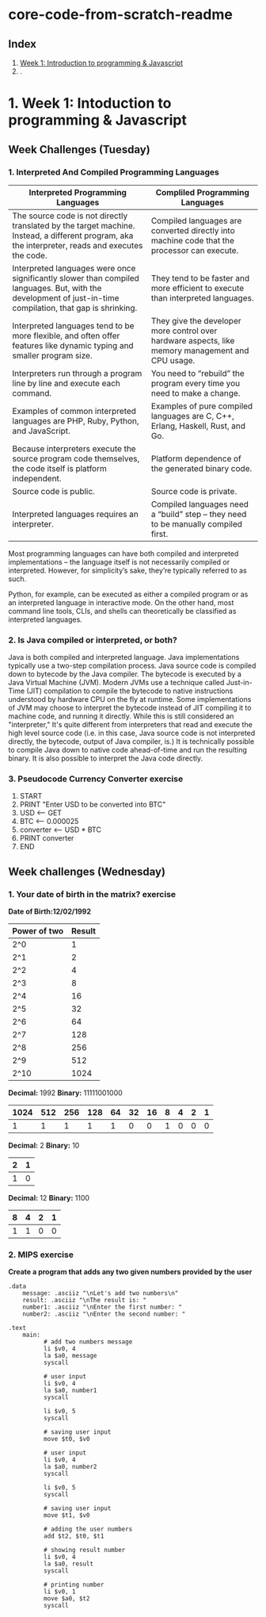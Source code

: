 # core-code-from-scratch-readme

## Index

1. [ Week 1: Introduction to programming & Javascript](#1-Week-1-Introduction-to-programing-&-Javascript)
2. .

# 1. Week 1: Intoduction to programming & Javascript

    
   ## Week Challenges (Tuesday)

### 1. Interpreted And Compiled Programming Languages

| Interpreted Programming Languages | Compliled Programming Languages |
| --- | --- |
| The source code is not directly translated by the target machine. Instead, a different program, aka the interpreter, reads and executes the code. | Compiled languages are converted directly into machine code that the processor can execute. |
| Interpreted languages were once significantly slower than compiled languages. But, with the development of just-in-time compilation, that gap is shrinking. | They tend to be faster and more efficient to execute than interpreted languages. |
| Interpreted languages tend to be more flexible, and often offer features like dynamic typing and smaller program size. | They give the developer more control over hardware aspects, like memory management and CPU usage. |
| Interpreters run through a program line by line and execute each command. | You need to “rebuild” the program every time you need to make a change. |
| Examples of common interpreted languages are PHP, Ruby, Python, and JavaScript. | Examples of pure compiled languages are C, C++, Erlang, Haskell, Rust, and Go. |
| Because interpreters execute the source program code themselves, the code itself is platform independent. | Platform dependence of the generated binary code. |
| Source code is public. | Source code is private. |
| Interpreted languages requires an interpreter. | Compiled languages need a “build” step – they need to be manually compiled first. |

Most programming languages can have both compiled and interpreted implementations – the language itself is not necessarily compiled or interpreted. However, for simplicity’s sake, they’re typically referred to as such.

Python, for example, can be executed as either a compiled program or as an interpreted language in interactive mode. On the other hand, most command line tools, CLIs, and shells can theoretically be classified as interpreted languages.

### 2. Is Java compiled or interpreted, or both?

Java is both compiled and interpreted language. Java implementations typically use a two-step compilation process. Java source code is compiled down to bytecode by the Java compiler. The bytecode is executed by a Java Virtual Machine (JVM). Modern JVMs use a technique called Just-in-Time (JIT) compilation to compile the bytecode to native instructions understood by hardware CPU on the fly at runtime.
Some implementations of JVM may choose to interpret the bytecode instead of JIT compiling it to machine code, and running it directly. While this is still considered an "interpreter," It's quite different from interpreters that read and execute the high level source code (i.e. in this case, Java source code is not interpreted directly, the bytecode, output of Java compiler, is.)
It is technically possible to compile Java down to native code ahead-of-time and run the resulting binary. It is also possible to interpret the Java code directly.

### 3. Pseudocode Currency Converter exercise

1. START
2. PRINT "Enter USD to be converted into BTC"
3. USD <-- GET
4. BTC <-- 0.000025
5. converter <-- USD * BTC
6. PRINT converter
7. END


 ## Week challenges (Wednesday)
 
 ### 1. Your date of birth in the matrix? exercise
 
 **Date of Birth:12/02/1992**
 
| Power of two  | Result |
| ------------- | ------ |
| 2^0  | 1  |
| 2^1  | 2  |
| 2^2  | 4  |
| 2^3  | 8  |
| 2^4  | 16  |
| 2^5  | 32  |
| 2^6  | 64  |
| 2^7  | 128  |
| 2^8  | 256  |
| 2^9  | 512  |
| 2^10  | 1024  |

**Decimal:** 1992
**Binary:** 11111001000

| 1024    | 512   | 256   | 128   |64   | 32   | 16   | 8   | 4   | 2   | 1   |
| ---- | --- | --- | --- | --- | --- | --- | --- | --- | --- | --- |
| 1    | 1   | 1   | 1   | 1   | 0   | 0   | 1   | 0   | 0   | 0   |

**Decimal:** 2
**Binary:** 10

| 2    | 1   | 
| ---- | --- |
| 1    | 0   | 

**Decimal:** 12
**Binary:** 1100

| 8    | 4   | 2   | 1   |
| ---- | --- | --- | --- | 
| 1    | 1   | 0   | 0   | 

### 2. MIPS exercise

**Create a program that adds any two given numbers provided by the user**

   
   
    .data
        message: .asciiz "\nLet's add two numbers\n"
        result: .asciiz "\nThe result is: "
        number1: .asciiz "\nEnter the first number: "
        number2: .asciiz "\nEnter the second number: "
  
    .text
        main:
              # add two numbers message
              li $v0, 4
              la $a0, message
              syscall
              
              # user input
              li $v0, 4
              la $a0, number1
              syscall

              li $v0, 5
              syscall

              # saving user input
              move $t0, $v0

              # user input
              li $v0, 4
              la $a0, number2
              syscall

              li $v0, 5
              syscall

              # saving user input
              move $t1, $v0

              # adding the user numbers
              add $t2, $t0, $t1

              # showing result number
              li $v0, 4
              la $a0, result
              syscall

              # printing number
              li $v0, 1
              move $a0, $t2
              syscall
